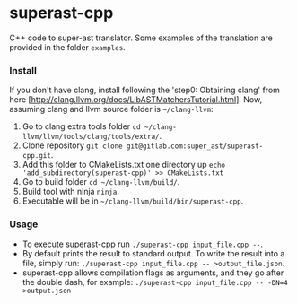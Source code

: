 # superast-cpp
C++ code to super-ast translator. Some examples of the translation are provided in the folder `examples`.

### Install
If you don't have clang, install following the 'step0: Obtaining clang' from here [http://clang.llvm.org/docs/LibASTMatchersTutorial.html]. Now, assuming clang and llvm source folder is `~/clang-llvm`:
1. Go to clang extra tools folder `cd ~/clang-llvm/llvm/tools/clang/tools/extra/`.
2. Clone repository `git clone git@gitlab.com:super_ast/superast-cpp.git`.
3. Add this folder to CMakeLists.txt one directory up `echo 'add_subdirectory(superast-cpp)' >> CMakeLists.txt`
4. Go to build folder `cd ~/clang-llvm/build/`.
5. Build tool with ninja `ninja`.
6. Executable will be in `~/clang-llvm/build/bin/superast-cpp`.

### Usage
 - To execute superast-cpp run `./superast-cpp input_file.cpp --`.
 - By default prints the result to standard output. To write the result into a file, simply run: `./superast-cpp input_file.cpp -- >output_file.json`.
 - superast-cpp allows compilation flags as arguments, and they go after the double dash, for example: `./superast-cpp input_file.cpp -- -DN=4 >output.json`
